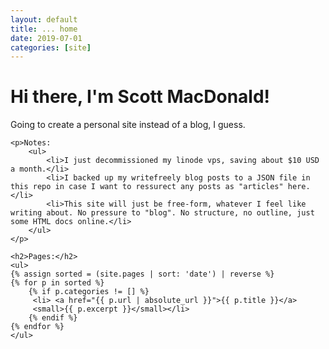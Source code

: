 ```yaml
---
layout: default
title: ... home
date: 2019-07-01
categories: [site]
---
```

<div class="blurb">
	<h1>Hi there, I'm Scott MacDonald!</h1>	
	<p>Going to create a personal site instead of a blog, I guess.</p>	

	<p>Notes:
		<ul>
			<li>I just decommissioned my linode vps, saving about $10 USD a month.</li>
			<li>I backed up my writefreely blog posts to a JSON file in this repo in case I want to ressurect any posts as "articles" here.</li>
			<li>This site will just be free-form, whatever I feel like writing about. No pressure to "blog". No structure, no outline, just some HTML docs online.</li>
		</ul>
	</p>

	<h2>Pages:</h2>
	<ul>
	{% assign sorted = (site.pages | sort: 'date') | reverse %}
	{% for p in sorted %}
		{% if p.categories != [] %}
	  	 <li> <a href="{{ p.url | absolute_url }}">{{ p.title }}</a>
		 <small>{{ p.excerpt }}</small></li>
		{% endif %}
 	{% endfor %}
	</ul>

</div><!-- /.blurb -->
